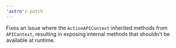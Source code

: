 ```yaml
---
'astro': patch
---
```


Fixes an issue where the `ActionAPIContext` inherited methods from `APIContext`, resulting in exposing internal methods that shouldn't be available at runtime.
